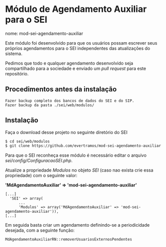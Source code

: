 # Módulo de Agendamento Auxiliar para o SEI

nome: mod-sei-agendamento-auxiliar

Este módulo foi desenvolvido para que os usuários possam escrever seus próprios agendamentos para o SEI independentes das atualizações do sistema. 

Pedimos que todo e qualquer agendamento desenvolvido seja compartilhado para a sociedade e enviado um _pull request_ para este repositório.

## Procedimentos antes da instalação

    Fazer backup completo dos bancos de dados do SEI e do SIP.
    Fazer backup da pasta ./sei/web/modulos/

## Instalação
Faça o download desse projeto no seguinte diretório do SEI
```bash
$ cd sei/web/modulos
$ git clone https://github.com/evertramos/mod-sei-agendamento-auxiliar.git
```

Para que o SEI reconheça esse módulo é necessário editar o arquivo *sei/config/ConfiguracaoSEI.php*.

Atualize a propriedade *Modulos* no objeto *SEI* (caso nao exista crie essa propriedade) com o seguinte valor:

**'MdAgendamentoAuxiliar' => 'mod-sei-agendamento-auxiliar'**

```shell
[...]
  'SEI' => array(
      ...
      'Modulos' => array('MdAgendamentoAuxiliar' => 'mod-sei-agendamento-auxiliar')),
[...]
```

Em seguida basta criar um agendamento definindo-se a periodicidade desejada, com a seguinte função:

 ```
MdAgendamentoAuxiliarRN::removerUsuariosExternosPendentes
 ```
